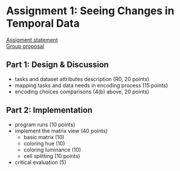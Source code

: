 # Assignment 1: Seeing Changes in Temporal Data

[Assigment statement](https://sites.google.com/a/umbc.edu/datavisualization/assignments/assignment-4-temporal-data-visualization)  
[Group proposal](https://github.com/esturcke/cmsc-636-data-vis/tree/master/assignment-4/BoyerJusticeStoreySturckeProposal.pdf)  

## Part 1: Design & Discussion

  * tasks and dataset attributes description (R0, 20 points)
  * mapping tasks and data needs in encoding process (15 points)
  * encoding choices comparisons (4(b) above, 20 points)

## Part 2: Implementation

  * program runs (10 points)
  * implement the matrix view (40 points)
    - basic matrix (10)
    - coloring hue (10)
    - coloring luminance (10)
    - cell splitting (10 points)
  * critical evaluation (5)
